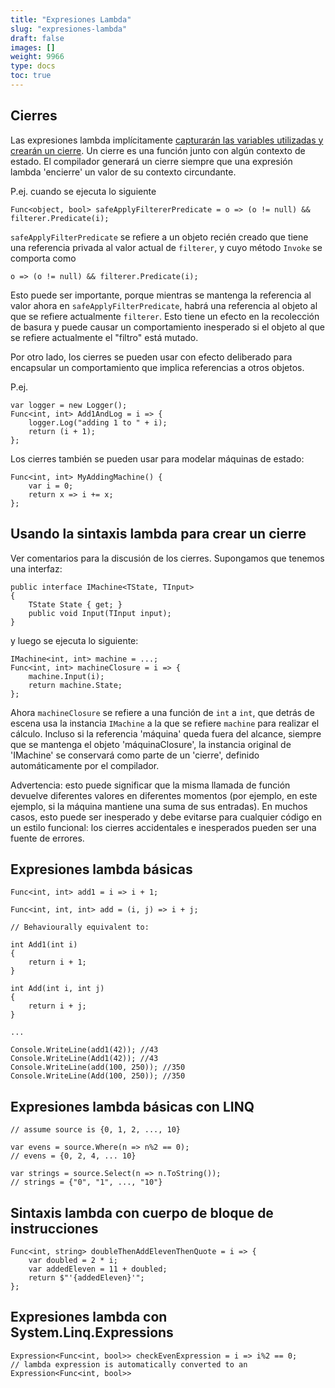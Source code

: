 ```yaml
---
title: "Expresiones Lambda"
slug: "expresiones-lambda"
draft: false
images: []
weight: 9966
type: docs
toc: true
---
```


Cierres
---

Las expresiones lambda implícitamente [capturarán las variables utilizadas y crearán un cierre][0]. Un cierre es una función junto con algún contexto de estado. El compilador generará un cierre siempre que una expresión lambda 'encierre' un valor de su contexto circundante.

P.ej. cuando se ejecuta lo siguiente

    Func<object, bool> safeApplyFiltererPredicate = o => (o != null) && filterer.Predicate(i);

`safeApplyFilterPredicate` se refiere a un objeto recién creado que tiene una referencia privada al valor actual de `filterer`, y cuyo método `Invoke` se comporta como

    o => (o != null) && filterer.Predicate(i);

Esto puede ser importante, porque mientras se mantenga la referencia al valor ahora en `safeApplyFilterPredicate`, habrá una referencia al objeto al que se refiere actualmente `filterer`. Esto tiene un efecto en la recolección de basura y puede causar un comportamiento inesperado si el objeto al que se refiere actualmente el "filtro" está mutado.

Por otro lado, los cierres se pueden usar con efecto deliberado para encapsular un comportamiento que implica referencias a otros objetos.

P.ej.

    var logger = new Logger();
    Func<int, int> Add1AndLog = i => {
        logger.Log("adding 1 to " + i);
        return (i + 1);
    };

Los cierres también se pueden usar para modelar máquinas de estado:

    Func<int, int> MyAddingMachine() {
        var i = 0;
        return x => i += x;
    };

[0]: http://csharpindepth.com/Articles/Chapter5/Closures.aspx

## Usando la sintaxis lambda para crear un cierre
Ver comentarios para la discusión de los cierres. Supongamos que tenemos una interfaz:

    public interface IMachine<TState, TInput>
    {
        TState State { get; }
        public void Input(TInput input);
    }

y luego se ejecuta lo siguiente:

    IMachine<int, int> machine = ...;
    Func<int, int> machineClosure = i => {
        machine.Input(i);
        return machine.State;
    };

Ahora `machineClosure` se refiere a una función de `int` a `int`, que detrás de escena usa la instancia `IMachine` a la que se refiere `machine` para realizar el cálculo. Incluso si la referencia 'máquina' queda fuera del alcance, siempre que se mantenga el objeto 'máquinaClosure', la instancia original de 'IMachine' se conservará como parte de un 'cierre', definido automáticamente por el compilador.

Advertencia: esto puede significar que la misma llamada de función devuelve diferentes valores en diferentes momentos (por ejemplo, en este ejemplo, si la máquina mantiene una suma de sus entradas). En muchos casos, esto puede ser inesperado y debe evitarse para cualquier código en un estilo funcional: los cierres accidentales e inesperados pueden ser una fuente de errores.

## Expresiones lambda básicas
    Func<int, int> add1 = i => i + 1;

    Func<int, int, int> add = (i, j) => i + j;

    // Behaviourally equivalent to:

    int Add1(int i)
    {
        return i + 1;
    }

    int Add(int i, int j)
    {
        return i + j;
    }

    ...

    Console.WriteLine(add1(42)); //43
    Console.WriteLine(Add1(42)); //43
    Console.WriteLine(add(100, 250)); //350
    Console.WriteLine(Add(100, 250)); //350

## Expresiones lambda básicas con LINQ
    // assume source is {0, 1, 2, ..., 10}

    var evens = source.Where(n => n%2 == 0);
    // evens = {0, 2, 4, ... 10}

    var strings = source.Select(n => n.ToString());
    // strings = {"0", "1", ..., "10"}

## Sintaxis lambda con cuerpo de bloque de instrucciones
    Func<int, string> doubleThenAddElevenThenQuote = i => {
        var doubled = 2 * i;
        var addedEleven = 11 + doubled;
        return $"'{addedEleven}'";
    };

## Expresiones lambda con System.Linq.Expressions
    Expression<Func<int, bool>> checkEvenExpression = i => i%2 == 0;
    // lambda expression is automatically converted to an Expression<Func<int, bool>>

